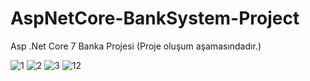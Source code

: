 # AspNetCore-BankSystem-Project
Asp .Net Core 7 Banka Projesi (Proje oluşum aşamasındadır.)


![1](https://user-images.githubusercontent.com/68101192/220621259-9d03a131-81b1-4250-a1a2-5654c3baacbc.PNG)
![2](https://user-images.githubusercontent.com/68101192/220621254-665fd64b-a9d9-4288-be39-1d9da1a1d84d.png)
![3](https://user-images.githubusercontent.com/68101192/221004172-964b0e02-0f70-4760-a690-3a6307c3a126.PNG)
![12](https://user-images.githubusercontent.com/68101192/222956693-c60dc118-5262-4569-b864-dc690eea9be1.PNG)
